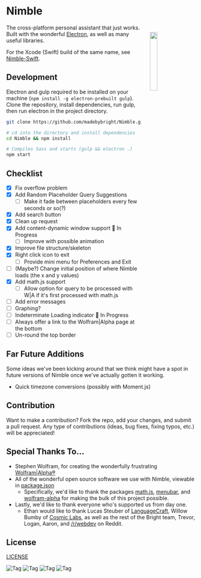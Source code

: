 Nimble
======
<img align="right" width="20%" style="float:right;padding:20px;" src="https://github.com/madebybright/madebybright.github.io/raw/master/img/nimble/256.png">

The cross-platform personal assistant that just works. Built with the wonderful [Electron](http://electron.atom.io/), as well as many useful libraries.

For the Xcode (Swift) build of the same name, see [Nimble-Swift](https://github.com/madebybright/Nimble-Swift).

## Development
Electron and gulp required to be installed on your machine (`npm install -g electron-prebuilt gulp`). Clone the repository, install dependencies, run gulp, then run electron in the project directory.

```bash
git clone https://github.com/madebybright/Nimble.git

# cd into the directory and install dependencies
cd Nimble && npm install

# Compiles Sass and starts (gulp && electron .)
npm start
```

## Checklist
- [x] Fix overflow problem
- [x] Add Random Placeholder Query Suggestions
  - [ ] Make it fade between placeholders every few seconds or so(?)
- [x] Add search button
- [x] Clean up request
- [x] Add content-dynamic window support :balloon: In Progress
  - [ ] Improve with possible animation
- [x] Improve file structure/skeleton
- [x] Right click icon to exit
  - [ ] Provide mini menu for Preferences and Exit
- [ ] (Maybe?) Change initial position of where Nimble loads (the x and y values)
- [x] Add math.js support
  - [ ] Allow option for query to be processed with W|A if it's first processed with math.js
- [ ] Add error messages
- [ ] Graphing?
- [ ] Indeterminate Loading indicator :balloon: In Progress
- [ ] Always offer a link to the Wolfram|Alpha page at the bottom
- [ ] Un-round the top border

## Far Future Additions
Some ideas we've been kicking around that we think might have a spot in future versions of Nimble once we've actually gotten it working.

- Quick timezone conversions (possibly with Moment.js)

## Contribution
Want to make a contribution? Fork the repo, add your changes, and submit a pull request. Any type of contributions (ideas, bug fixes, fixing typos, etc.) will be appreciated!

## Special Thanks To...
- Stephen Wolfram, for creating the wonderfully frustrating [Wolfram|Alpha®](http://www.wolframalpha.com/)
- All of the wonderful open source software we use with Nimble, viewable in [package.json](https://github.com/madebybright/Nimble/blob/master/package.json)
    - Specifically, we'd like to thank the packages [math.js](http://mathjs.org/), [menubar](https://github.com/maxogden/menubar), and [wolfram-alpha](https://www.npmjs.com/package/wolfram-alpha) for making the bulk of this project possible.
- Lastly, we'd like to thank everyone who's supported us from day one.
    - Ethan would like to thank Lucas Steuber of [LanguageCraft](http://portlandlanguagecraft.com/), Willow Bumby of [Cosmic Labs](http://cosmiclabs.io), as well as the rest of the Bright team, Trevor, Logan, Aaron, and [/r/webdev](http://reddit.com/r/webdev) on Reddit.

## License
[LICENSE](https://github.com/madebybright/Nimble/blob/master/LICENSE)

![Tag](http://i.imgur.com/etWLNKJ.gif) ![Tag](http://i.imgur.com/c4J95hH.gif) ![Tag](http://i.imgur.com/Sl7UbNI.gif) ![Tag](http://i.imgur.com/xaoeuKp.gif)
